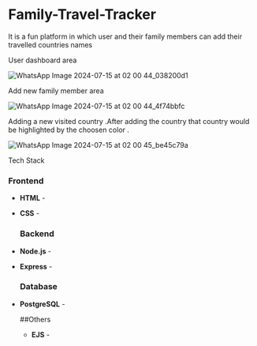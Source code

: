 # Family-Travel-Tracker
It is a fun platform in which user and their family members can add their travelled countries names

User dashboard area

![WhatsApp Image 2024-07-15 at 02 00 44_038200d1](https://github.com/user-attachments/assets/889b27ad-90fe-4696-868b-71828a12f431)

Add new family member area

![WhatsApp Image 2024-07-15 at 02 00 44_4f74bbfc](https://github.com/user-attachments/assets/333c4d7f-6c06-41cc-9ba4-0783b4baf780)

Adding a new visited country .After adding the country that country would be highlighted by the choosen color .

![WhatsApp Image 2024-07-15 at 02 00 45_be45c79a](https://github.com/user-attachments/assets/1c821d08-43d9-4187-9168-c90d76d40e73)

Tech Stack

 ### Frontend
- **HTML** -
- **CSS** -

  ### Backend
- **Node.js** -
- **Express** -
  

  ### Database
- **PostgreSQL** -

  ##Others
  - **EJS** -
